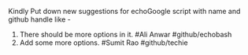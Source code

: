 Kindly Put down new suggestions for echoGoogle script with name and github handle like -
1. There should be more options in it. #Ali Anwar #github/echobash
2. Add some more options. #Sumit Rao #github/techie
